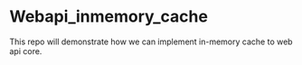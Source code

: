 # Webapi_inmemory_cache
This repo will demonstrate how we can implement in-memory cache to web api core. 

